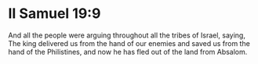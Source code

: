 # II Samuel 19:9

And all the people were arguing throughout all the tribes of Israel, saying, The king delivered us from the hand of our enemies and saved us from the hand of the Philistines, and now he has fled out of the land from Absalom.
